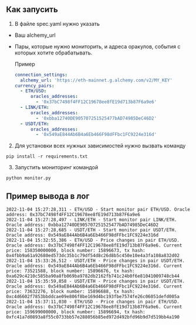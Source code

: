 ## Как запусить 
1. В файле spec.yaml нужно указать 
* Ваш alchemy_url 
* Пары, которые нужно мониторить, и адреса оракулов, события с которых хотите обрабатывать.

    Пример
    ```yaml
    connection_settings:
      alchemy_url: 'https://eth-mainnet.g.alchemy.com/v2/MY_KEY'
    currency_pairs:
      - ETH/USD:
          oracles_addresses:
            - '0x37bC7498f4FF12C19678ee8fE19d713b87F6a9e6'
      - LINK/ETH:
          oracles_addresses:
            - '0xbba12740DE905707251525477bAD74985DeC46D2'
      - USDT/ETH:
          oracles_addresses:
            - '0x549aE844Ab6B4a6Eb466F98dFFbc1FC9224e316d'
    ```
2. Для установки всех нужных зависимостей нужно вызвать команду
```shell
pip install -r requirements.txt
```
3. Запустить мониторинг командой
```shell
python monitor.py
```

## Пример вывода в лог
```
2022-11-04 15:27:28,311 - ETH/USD - Start monitor pair ETH/USD. Oracle address: 0x37bC7498f4FF12C19678ee8fE19d713b87F6a9e6
2022-11-04 15:27:28,497 - LINK/ETH - Start monitor pair LINK/ETH. Oracle address: 0xbba12740DE905707251525477bAD74985DeC46D2
2022-11-04 15:27:28,685 - USDT/ETH - Start monitor pair USDT/ETH. Oracle address: 0x549aE844Ab6B4a6Eb466F98dFFbc1FC9224e316d
2022-11-04 15:32:55,386 - ETH/USD - Price changes in pair ETH/USD. Oracle address: 0x37bC7498f4FF12C19678ee8fE19d713b87F6a9e6. Current price: 158350000000, block number: 15896673, tx hash: 0x4fbb9a61a92680ed573dc35b1c79df54d8c26d8b5c450e10e4a3fa108a832d02
2022-11-04 15:33:26,512 - USDT/ETH - Price changes in pair USDT/ETH. Oracle address: 0x549aE844Ab6B4a6Eb466F98dFFbc1FC9224e316d. Current price: 73521588, block number: 15896676, tx hash: 0xa629c4210c585ba90a8fb069ba9782db2162fb741c24b0f6e81041009748cb44
2022-11-04 15:35:59,858 - USDT/ETH - Price changes in pair USDT/ETH. Oracle address: 0x549aE844Ab6B4a6Eb466F98dFFbc1FC9224e316d. Current price: 73632276, block number: 15896688, tx hash: 0xc4d6602f7853bbddcae09e806f8be169d4bc193fbe7574fe26c06051defd005a
2022-11-04 15:37:11,030 - ETH/USD - Price changes in pair ETH/USD. Oracle address: 0x37bC7498f4FF12C19678ee8fE19d713b87F6a9e6. Current price: 159699000000, block number: 15896694, tx hash: 0xfc41a7d0893a8f55c0733bb57e288056b85ed972d492bfd96b9d7d519bb4a190
```